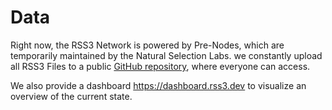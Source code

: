# Data

Right now, the RSS3 Network is powered by Pre-Nodes, which are temporarily maintained by the Natural Selection Labs. we constantly upload all RSS3 Files to a public [GitHub repository](https://github.com/NaturalSelectionLabs/RSS3-Hub-Data), where everyone can access.

We also provide a dashboard <https://dashboard.rss3.dev> to visualize an overview of the current state.
